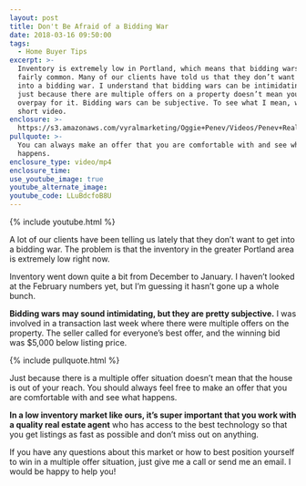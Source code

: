 ```yaml
---
layout: post
title: Don't Be Afraid of a Bidding War
date: 2018-03-16 09:50:00
tags:
  - Home Buyer Tips
excerpt: >-
  Inventory is extremely low in Portland, which means that bidding wars are
  fairly common. Many of our clients have told us that they don’t want to get
  into a bidding war. I understand that bidding wars can be intimidating, but
  just because there are multiple offers on a property doesn’t mean you have to
  overpay for it. Bidding wars can be subjective. To see what I mean, watch this
  short video.
enclosure: >-
  https://s3.amazonaws.com/vyralmarketing/Oggie+Penev/Videos/Penev+Realty+%257C+Find+Your+Dream+Home+With+These+3+Creative+Methods.mp4
pullquote: >-
  You can always make an offer that you are comfortable with and see what
  happens.
enclosure_type: video/mp4
enclosure_time:
use_youtube_image: true
youtube_alternate_image:
youtube_code: LLuBdcfoB8U
---
```


{% include youtube.html %}

A lot of our clients have been telling us lately that they don’t want to get into a bidding war. The problem is that the inventory in the greater Portland area is extremely low right now.

Inventory went down quite a bit from December to January. I haven’t looked at the February numbers yet, but I’m guessing it hasn’t gone up a whole bunch.

**Bidding wars may sound intimidating, but they are pretty subjective.** I was involved in a transaction last week where there were multiple offers on the property. The seller called for everyone’s best offer, and the winning bid was $5,000 below listing price.

{% include pullquote.html %}

Just because there is a multiple offer situation doesn’t mean that the house is out of your reach. You should always feel free to make an offer that you are comfortable with and see what happens.

**In a low inventory market like ours, it’s super important that you work with a quality real estate agent** who has access to the best technology so that you get listings as fast as possible and don’t miss out on anything.

If you have any questions about this market or how to best position yourself to win in a multiple offer situation, just give me a call or send me an email. I would be happy to help you!